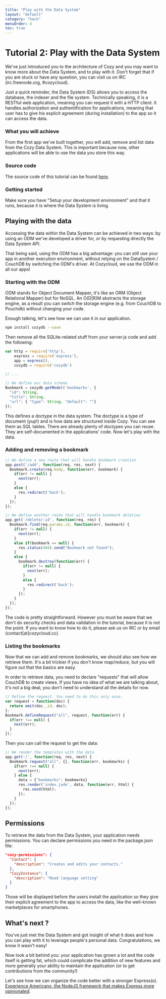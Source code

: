 ```yaml
---
title: "Play with the Data System"
layout: "default"
category: "hack"
menuOrder: 4
toc: true
---
```


# Tutorial 2: Play with the Data System

We've just introduced you to the architecture of Cozy and you may want to know more about
the Data System, and to play with it. Don't forget that if you are stuck or have any question, you can visit us on IRC (irc.freenode.org, #cozycloud).

Just a quick reminder, the Data System (DS) allows you to access the database,
the indexer and the file system. Technically speaking, it is a RESTful web application, meaning you can request it with a HTTP client. It handles
authorization and authentification for applications, meaning that user has to give his explicit agreement (during installation) to the app so it can access
the data.

### What you will achieve

From the first app we've built together, you will add, remove and list data
from the Cozy Data System. This is important because now, other applications
will be able to use the data you store this way.

### Source code
The source code of this tutorial can be found
[here](https://github.com/cozy/cozy-tutorial/tree/data-system-odm).


### Getting started

Make sure you have "Setup your development environment" and that it runs,
because it is where the Data System is living.


## Playing with the data

Accessing the data within the Data System can be achieved in two ways: by using
an ODM we've developed a driver for, or by requesting directly the Data System
API.

That being said, using the ODM has a big advantage: you can still use your app
in another execution environment, without relying on the DataSystem / CouchDB by
switching the ODM's driver. At Cozycloud, we use the ODM in all our apps!

### Starting with the ODM

ODM stands for Object Document Mapper, it's like an ORM (Object Relational
Mapper) but for NoSQL. An O(D|R)M abstracts the storage engine, as a result you
can switch the storage engine (e.g. from CouchDB to Pouchdb) without
changing your code.

Enough talking, let's see how we can use it in our application.
```bash
npm install cozydb --save
```

Then remove all the SQLite-related stuff from your server.js code and add the following:
```javascript
var http = require('http'),
    express = require('express'),
    app = express(),
    cozydb = require('cozydb')

// ...

// We define our data schema
Bookmark = cozydb.getModel('bookmarks', {
  "id": String,
  "title": String,
  "url": { "type": String, "default": ""}
});
```
This defines a doctype in the data system. The doctype is a type of document
(yup!) and is how data are structured inside Cozy. You can see them as SQL tables. There are already plenty of doctypes you can reuse. They are self-documented in the applications' code. Now let's play with the data.

### Adding and removing a bookmark
```javascript
// We define a new route that will handle bookmark creation
app.post('/add', function(req, res, next) {
  Bookmark.create(req.body, function(err, bookmark) {
    if(err != null) {
      next(err);
    }
    else {
      res.redirect('back');
    }
  });
});

// We define another route that will handle bookmark deletion
app.get('/delete/:id', function(req, res) {
  Bookmark.find(req.params.id, function(err, bookmark) {
    if(err != null) {
      next(err);
    }
    else if(bookmark == null) {
      res.status(404).send("Bookmark not found");
    }
    else {
      bookmark.destroy(function(err) {
        if(err != null) {
          next(err);
        }
        else {
          res.redirect('back');
        }
      });
    }
  });
});
```
The code is pretty straightforward. However you must be aware that we don't do
security checks and data validation in the tutorial, because it is not the
point. If you want to know how to do it, please ask us on IRC or by email
(contact[at]cozycloud.cc).


### Listing the bookmarks

Now that we can add and remove bookmarks, we should also see how we retrieve them.
It's a bit trickier if you don't know map/reduce, but you will figure out that
the basics are easy.

In order to retrieve data, you need to declare "requests" that will allow CouchDB to
create views. If you have no idea of what we are talking about, it's not a big
deal, you don't need to understand all the details for now.

```javascript
// Define the request. You need to do this only once.
var request = function(doc) {
  return emit(doc._id, doc);
};
Bookmark.defineRequest("all", request, function(err) {
  if(err !== null) {
    next(err);
  }
});
```

Then you can call the request to get the data:
```javascript
// We render the templates with the data
app.get('/', function(req, res, next) {
  Bookmark.request("all", {}, function(err, bookmarks) {
    if(err !== null) {
      next(err);
    } else {
      data = {"bookmarks": bookmarks}
      res.render('index.jade', data, function(err, html) {
        res.send(html);
      });
    }
  });
});
```

## Permissions
To retrieve the data from the Data System, your application needs permissions.
You can declare permissions you need in the package.json file:

```json
"cozy-permissions": {
  "Contact": {
    "description": "Creates and edits your contacts."
  },
  "CozyInstance": {
    "description": "Read language setting"
  }
}
```

Those will be displayed before the users install the application so they give their explicit agreement to the app to access the data, like the well-known marketplaces for smartphones.


## What's next ?
You've just met the Data System and got insight of what it does and how you
can play with it to leverage people's personal data. Congratulations, we know
it wasn't easy!

Now look a bit behind you: your application has grown a lot and the code itself
is getting fat, which could complicate the addition of new features and more
generally your ability to maintain the application (or to get contributions
from the community!)

Let's see how we can organize the code better with a stronger Express(o).
[Experience Americano, the NodeJS framework that makes Express more
opinionated](/hack/getting-started/discover-americano.html).
